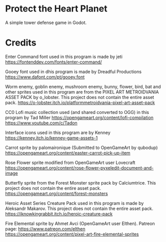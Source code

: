 # Protect the Heart Planet
A simple tower defense game in Godot.

# Credits
Enter Command font used in this program is made by jeti https://fontenddev.com/fonts/enter-command/

Gooey font used in dhis program is made by Dreadful Productions https://www.dafont.com/pt/gooey.font

Worm enemy, goblin enemy, mushroom enemy, bunny, flower, bird, bat and other sprites used in this program are from the PIXEL ART METROIDVANIA ASSET PACK by o_lobster. This project does not contain the entire asset pack. https://o-lobster.itch.io/platformmetroidvania-pixel-art-asset-pack

CC0 Lofi music collection used (and shared converted to OGG) in this program by Tad Miller https://opengameart.org/content/lofi-compilation https://www.youtube.com/c/Tadon

Interface icons used in this program are by Kenney https://kenney.itch.io/kenney-game-assets-1

Carrot sprite by palomaironique (Submitted to OpenGameArt by qubodup) https://opengameart.org/content/easter-carrot-pick-up-item

Rose Flower sprite modified from OpenGameArt user Lovecraft https://opengameart.org/content/rose-flower-pyxeledit-document-and-image

Butterfly sprite from the Forest Monster sprite pack by Calciumtrice. This project does not contain the entire asset pack. https://opengameart.org/content/forest-monsters

Heroic Asset Series Creature Pack used in this program is made by Aleksandr Makarov. This project does not contain the entire asset pack. https://iknowkingrabbit.itch.io/heroic-creature-pack

Fire Elemental sprite by Ahmet Avci (OpenGameArt user Elthen). Patreon page: https://www.patreon.com/elthen https://opengameart.org/content/pixel-art-fire-elemental-sprites
